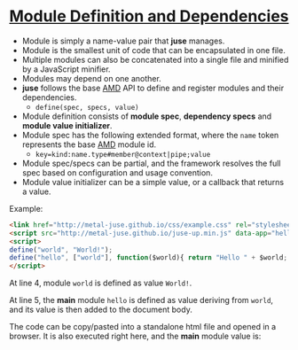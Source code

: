 # [Module Definition and Dependencies](..)

* Module is simply a name-value pair that **juse** manages.
* Module is the smallest unit of code that can be encapsulated in one file.
* Multiple modules can also be concatenated into a single file and minified by a JavaScript minifier.
* Modules may depend on one another.
* **juse** follows the base [AMD][] API to define and register modules and their dependencies.
    * `define(spec, specs, value)`
* Module definition consists of **module spec**, **dependency specs** and **module value initializer**.
* Module spec has the following extended format, where the `name` token represents the base [AMD][] module id.
    * `key=kind:name.type#member@context|pipe;value`
* Module spec/specs can be partial, and the framework resolves the full spec based on configuration and usage convention.
* Module value initializer can be a simple value, or a callback that returns a value.

Example:

```html
<link href="http://metal-juse.github.io/css/example.css" rel="stylesheet"/>
<script src="http://metal-juse.github.io/juse-up.min.js" data-app="hello"></script>
<script>
define("world", "World!");
define("hello", ["world"], function($world){ return "Hello " + $world; });
</script>
```

At line 4, module `world` is defined as value `World!`.

At line 5, the **main** module `hello` is defined as value deriving from `world`, and its value is then added to the document body.

The code can be copy/pasted into a standalone html file and opened in a browser.
It is also executed right here, and the **main** module value is:

<section>
<link href="http://metal-juse.github.io/css/example.css" rel="stylesheet"/>
<script src="http://metal-juse.github.io/juse-up.min.js" data-app="hello"></script>
<script>
define("world", "World!");
define("hello", ["world"], function($world){ return "Hello " + $world; });
</script>
</section>

[AMD]: https://github.com/amdjs/amdjs-api/wiki/AMD (Asynchronous Module Definition)
